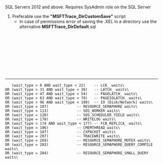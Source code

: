 SQL Servers 2012 and above. Requires SysAdmin role on the SQL Server

1. Preferable use the **"MSFTTrace_DirCustomSave"** script
	- In case of permissions error of saving the .XEL in a directory use the alternative **MSFTTrace_DirDefault**.sql
	
<br />
<br />
<br />
<br />
<br />
<br />
<br />
<br />

------------


       (wait_type > 0 AND wait_type < 22)    -- LCK_ waits\
    OR (wait_type > 31 AND wait_type < 38)   -- LATCH_ waits\
    OR (wait_type > 47 AND wait_type < 54)   -- PAGELATCH_ waits\
    OR (wait_type > 63 AND wait_type < 70)	 -- PAGEIOLATCH_ waits\
    OR (wait_type > 96 AND wait_type < 100)  -- IO (Disk/Network) waits\
    OR (wait_type = 107) 			 -- RESOURCE_SEMAPHORE waits\
    OR (wait_type = 113)			 -- SOS_WORKER waits\
    OR (wait_type = 120) 			 -- SOS_SCHEDULER_YIELD waits\
    OR (wait_type = 178)			 -- WRITELOG waits\
    OR (wait_type > 174 AND wait_type < 177) -- FCB_REPLICA_ waits\
    OR (wait_type = 186) 			 -- CMEMTHREAD waits\
    OR (wait_type = 187) 			 -- CXPACKET waits\
    OR (wait_type = 207) 			 -- TRACEWRITE waits\
    OR (wait_type = 269) 			 -- RESOURCE_SEMAPHORE_MUTEX waits\
    OR (wait_type = 283) 			 -- RESOURCE_SEMAPHORE_QUERY_COMPILE waits\
    OR (wait_type = 284) 			 -- RESOURCE_SEMAPHORE_SMALL_QUERY waits\
